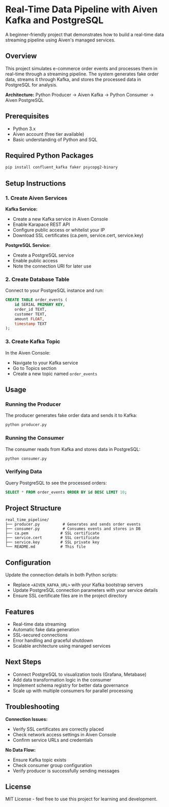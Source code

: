 # Real-Time Data Pipeline with Aiven Kafka and PostgreSQL

A beginner-friendly project that demonstrates how to build a real-time data streaming pipeline using Aiven's managed services.

## Overview

This project simulates e-commerce order events and processes them in real-time through a streaming pipeline. The system generates fake order data, streams it through Kafka, and stores the processed data in PostgreSQL for analysis.

**Architecture:** Python Producer → Aiven Kafka → Python Consumer → Aiven PostgreSQL

## Prerequisites

- Python 3.x
- Aiven account (free tier available)
- Basic understanding of Python and SQL

## Required Python Packages

```bash
pip install confluent_kafka faker psycopg2-binary
```

## Setup Instructions

### 1. Create Aiven Services

**Kafka Service:**
- Create a new Kafka service in Aiven Console
- Enable Karapace REST API
- Configure public access or whitelist your IP
- Download SSL certificates (ca.pem, service.cert, service.key)

**PostgreSQL Service:**
- Create a PostgreSQL service
- Enable public access
- Note the connection URI for later use

### 2. Create Database Table

Connect to your PostgreSQL instance and run:

```sql
CREATE TABLE order_events (
    id SERIAL PRIMARY KEY,
    order_id TEXT,
    customer TEXT,
    amount FLOAT,
    timestamp TEXT
);
```

### 3. Create Kafka Topic

In the Aiven Console:
- Navigate to your Kafka service
- Go to Topics section
- Create a new topic named `order_events`

## Usage

### Running the Producer

The producer generates fake order data and sends it to Kafka:

```bash
python producer.py
```

### Running the Consumer

The consumer reads from Kafka and stores data in PostgreSQL:

```bash
python consumer.py
```

### Verifying Data

Query PostgreSQL to see the processed orders:

```sql
SELECT * FROM order_events ORDER BY id DESC LIMIT 10;
```

## Project Structure

```
real_time_pipeline/
├── producer.py          # Generates and sends order events
├── consumer.py          # Consumes events and stores in DB
├── ca.pem              # SSL certificate
├── service.cert        # SSL certificate
├── service.key         # SSL private key
└── README.md           # This file
```

## Configuration

Update the connection details in both Python scripts:

- Replace `<AIVEN_KAFKA_URL>` with your Kafka bootstrap servers
- Update PostgreSQL connection parameters with your service details
- Ensure SSL certificate files are in the project directory

## Features

- Real-time data streaming
- Automatic fake data generation
- SSL-secured connections
- Error handling and graceful shutdown
- Scalable architecture using managed services

## Next Steps

- Connect PostgreSQL to visualization tools (Grafana, Metabase)
- Add data transformation logic in the consumer
- Implement schema registry for better data governance
- Scale up with multiple consumers for parallel processing

## Troubleshooting

**Connection Issues:**
- Verify SSL certificates are correctly placed
- Check network access settings in Aiven Console
- Confirm service URLs and credentials

**No Data Flow:**
- Ensure Kafka topic exists
- Check consumer group configuration
- Verify producer is successfully sending messages

## License

MIT License - feel free to use this project for learning and development.
